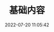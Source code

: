 ---
pageComponent:
  name: Catalogue
  data:
    key: 01.啥都有
title: 基础内容
date: 2022-07-20 11:05:42
permalink: /one/
sidebar: false
article: false
comment: false
editLink: false
---